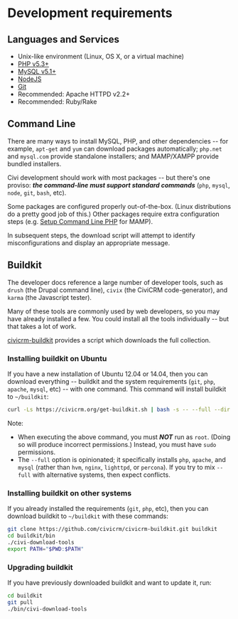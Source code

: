 Development requirements
========================

Languages and Services
----------------------

-   Unix-like environment (Linux, OS X, or a virtual machine)
-   [PHP v5.3+](http://php.net/)
-   [MySQL v5.1+](http://mysql.com/)
-   [NodeJS](https://nodejs.org/)
-   [Git](https://git-scm.com/)
-   Recommended: Apache HTTPD v2.2+
-   Recommended: Ruby/Rake

Command Line
------------

There are many ways to install MySQL, PHP, and other dependencies -- for
example, `apt-get` and `yum` can download packages automatically; `php.net`
and `mysql.com` provide standalone installers; and MAMP/XAMPP provide
bundled installers.

Civi development should work with most packages -- but there's one proviso:
***the command-line must support standard commands*** (`php`, `mysql`,
`node`, `git`, `bash`, etc).

Some packages are configured properly out-of-the-box. (Linux distributions
do a pretty good job of this.) Other packages require extra configuration
steps (e.g.  [Setup Command Line
PHP](http://wiki.civicrm.org/confluence/display/CRMDOC/Setup+Command-Line+PHP)
for MAMP).

In subsequent steps, the download script will attempt to identify
misconfigurations and display an appropriate message.

Buildkit
--------

The developer docs reference a large number of developer tools, such as
`drush` (the Drupal command line), `civix` (the CiviCRM code-generator), and
`karma` (the Javascript tester).

Many of these tools are commonly used by web developers, so you may have
already installed a few.  You could install all the tools individually --
but that takes a lot of work.

[civicrm-buildkit](https://github.com/civicrm/civicrm-buildkit) provides
a script which downloads the full collection.

### Installing buildkit on Ubuntu

If you have a new installation of Ubuntu 12.04 or 14.04, then you can download
everything -- buildkit and the system requirements (`git`, `php`, `apache`,
`mysql`, etc) -- with one command.  This command will install buildkit to
`~/buildkit`:

```bash
curl -Ls https://civicrm.org/get-buildkit.sh | bash -s -- --full --dir ~/buildkit
```

Note:

-   When executing the above command, you must ***NOT*** run as `root`.
    (Doing so will produce incorrect permissions.) Instead, you must have
    `sudo` permissions.
-   The `--full` option is opinionated; it specifically installs `php`,
    `apache`, and `mysql` (rather than `hvm`, `nginx`, `lighttpd`, or
    `percona`). If you try to mix `--full` with alternative systems, then
    expect conflicts.


### Installing buildkit on other systems

If you already installed the requirements (`git`, `php`, etc), then you can
download buildkit to `~/buildkit` with these commands:

```bash
git clone https://github.com/civicrm/civicrm-buildkit.git buildkit
cd buildkit/bin
./civi-download-tools
export PATH="$PWD:$PATH"
```

### Upgrading buildkit

If you have previously downloaded buildkit and want to update it, run:

```bash
cd buildkit
git pull
./bin/civi-download-tools
```
